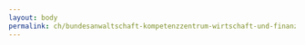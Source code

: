 ```yaml
---
layout: body
permalink: ch/bundesanwaltschaft-kompetenzzentrum-wirtschaft-und-finanzen-ccwf/
---
```


